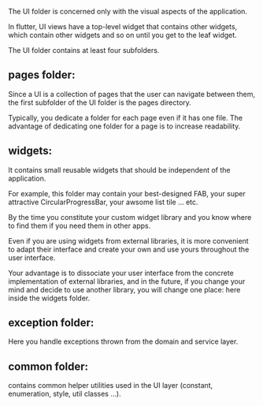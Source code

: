 The UI folder is concerned only with the visual aspects of the application. 

In flutter, UI views have a top-level widget that contains other widgets, which contain other widgets and so on until you get to the leaf widget.

The UI folder contains at least four subfolders.

## pages folder: 

Since a UI is a collection of pages that the user can navigate between them, the first subfolder of the UI folder is the pages directory. 

Typically, you dedicate a folder for each page even if it has one file. The advantage of dedicating one folder for a page is to increase readability.

## widgets: 

It contains small reusable widgets that should be independent of the application. 

For example, this folder may contain your best-designed FAB, your super attractive CircularProgressBar, your awsome list tile … etc. 

By the time you constitute your custom widget library and you know where to find them if you need them in other apps.

Even if you are using widgets from external libraries, it is more convenient to adapt their interface and create your own and use yours throughout the user interface. 

Your advantage is to dissociate your user interface from the concrete implementation of external libraries, and in the future, if you change your mind and decide to use another library, you will change one place: here inside the widgets folder.

## exception folder: 

Here you handle exceptions thrown from the domain and service layer.

## common folder: 

contains common helper utilities used in the UI layer (constant, enumeration, style, util classes …).